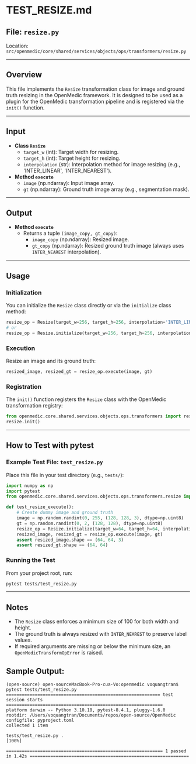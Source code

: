 # TEST_RESIZE.md

## File: `resize.py`
Location: `src/openmedic/core/shared/services/objects/ops/transformers/resize.py`

---

## Overview
This file implements the `Resize` transformation class for image and ground truth resizing in the OpenMedic framework. It is designed to be used as a plugin for the OpenMedic transformation pipeline and is registered via the `init()` function.

---

## Input
- **Class `Resize`**
  - `target_w` (int): Target width for resizing.
  - `target_h` (int): Target height for resizing.
  - `interpolation` (str): Interpolation method for image resizing (e.g., 'INTER_LINEAR', 'INTER_NEAREST').
- **Method `execute`**
  - `image` (np.ndarray): Input image array.
  - `gt` (np.ndarray): Ground truth image array (e.g., segmentation mask).

---

## Output
- **Method `execute`**
  - Returns a tuple `(image_copy, gt_copy)`:
    - `image_copy` (np.ndarray): Resized image.
    - `gt_copy` (np.ndarray): Resized ground truth image (always uses `INTER_NEAREST` interpolation).

---

## Usage
### Initialization
You can initialize the `Resize` class directly or via the `initialize` class method:

```python
resize_op = Resize(target_w=256, target_h=256, interpolation='INTER_LINEAR')
# or
resize_op = Resize.initialize(target_w=256, target_h=256, interpolation='INTER_LINEAR')
```

### Execution
Resize an image and its ground truth:

```python
resized_image, resized_gt = resize_op.execute(image, gt)
```

### Registration
The `init()` function registers the `Resize` class with the OpenMedic transformation registry:

```python
from openmedic.core.shared.services.objects.ops.transformers import resize
resize.init()
```

---

## How to Test with pytest
### Example Test File: `test_resize.py`
Place this file in your test directory (e.g., `tests/`):

```python
import numpy as np
import pytest
from openmedic.core.shared.services.objects.ops.transformers.resize import Resize

def test_resize_execute():
    # Create dummy image and ground truth
    image = np.random.randint(0, 255, (128, 128, 3), dtype=np.uint8)
    gt = np.random.randint(0, 2, (128, 128), dtype=np.uint8)
    resize_op = Resize.initialize(target_w=64, target_h=64, interpolation='INTER_LINEAR')
    resized_image, resized_gt = resize_op.execute(image, gt)
    assert resized_image.shape == (64, 64, 3)
    assert resized_gt.shape == (64, 64)
```

### Running the Test
From your project root, run:

```bash
pytest tests/test_resize.py
```

---

## Notes
- The `Resize` class enforces a minimum size of 100 for both width and height.
- The ground truth is always resized with `INTER_NEAREST` to preserve label values.
- If required arguments are missing or below the minimum size, an `OpenMedicTransformOpError` is raised.

## Sample Output:
```
(open-source) open-sourceMacBook-Pro-cua-Vo:openmedic voquangtran$ pytest tests/test_resize.py
=========================================================== test session starts ============================================================
platform darwin -- Python 3.10.18, pytest-8.4.1, pluggy-1.6.0
rootdir: /Users/voquangtran/Documents/repos/open-source/OpenMedic
configfile: pyproject.toml
collected 1 item                                                                                                                           

tests/test_resize.py .                                                                                                               [100%]

============================================================ 1 passed in 1.42s =============================================================

```